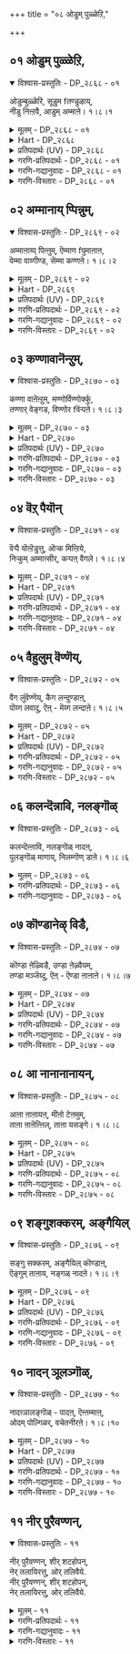 +++
title = "०८ ओडुम् पुळ्ळेऱि,"

+++


## ०१ ओडुम् पुळ्ळेऱि,

<details open><summary>विश्वास-प्रस्तुतिः - DP_२८६८ - ०१</summary>

ओडुम्बुळ्ळेरि, सूडुम fतण्डुऴाय्,  
नीडु निऩ्ऱवै, आडुम् अम्माऩे। १।८।१
</details>

<details><summary>मूलम् - DP_२८६८ - ०१</summary>

ओडुम्बुळ्ळेरि, सूडुम fतण्डुऴाय्,  
नीडु निऩ्ऱवै, आडुम् अम्माऩे। १।८।१
</details>

<details><summary>Hart - DP_२८६८</summary>

The lord, adorned with a beautiful thulasi garland  
where bees drink honey,  
the ruler of the whole world  
rides on an eagle  
and dances on the heads of Kālingan:
</details>

<details><summary>प्रतिपदार्थः (UV) - DP_२८६८</summary>

**ओडुम् पुळ् एऱि** = करुडप्पऱवैयिऩ् मेल् एऱि; **सूडुम्** = उलावुदल् सॆय्युम् पॆरुमाऩ्; **तण् तुऴाय्** = कुळिर्न्द तुळसि मालयै अणिन्दवऩ्; **नीडु** = इप्पडि कालदत्तुवम् उळ्ळवरै; **निऩ्ऱवै** = निलै निऱ्कुम् नित्य वस्त्तुक्कळुडऩुम्; **आडुम् अम्माऩे** = नम्मुडऩुम् कलन्दु पऴगुवाऩ् ऎम्बॆरुमाऩ्
</details>

<details><summary>गरणि-प्रतिपदार्थः - DP_२८६८ - ०१</summary>

पुळ् एऱि = गरुडपक्षियन्नेरि, ओडुम् = धाविसुववनू, तण् तुऴाय् = तम्पाद तुलसियन्नु, शूडुम् = मुडियुववनू, नीडु = शाश्वतवागि, निन्ऱ = इरुव, अवै = अवरॊडनॆ, आडुम् = सन्तोषपडुववनू, अम्माने = सर्वेश्वरने. 
</details>

<details><summary>गरणि-गद्यानुवादः - DP_२८६८ - ०१</summary>

गरुड पक्षियन्नेरि धाविसुववनू, तम्पाद तुलसिय हारवन्नु मुडियुववनू, शाश्वतवागिरुव अवरॊडनॆ सन्तोषदिन्द विहरिसुववनू, सर्वेश्वरने. 
</details>

<details><summary>गरणि-विस्तारः - DP_२८६८ - ०१</summary>

’गरुड.................................नू’ – तन्न आश्रितरिगॆ सङ्कटवॊदगिदाग, अवरु ’स्वामी, नीने गति, कापाडु” ऎन्दु आर्तरागि कूगि करॆदाग, भगवन्तनु क्षणमात्रवू तडमाडदन्तॆ, गरुडनन्नेरि, अवर बळिगॆ ओडिबरुववनल्ल\! आश्रितवत्सलनल्लवे स्वामि? 

“तम्पाद .........................नू” – अरळि, परिमळदिन्दलू मधुविनिन्दलू तुम्बिरुव, दुम्बिगळु मुसुरिकॊण्डिरुव तम्पाद तुलसिय हारवॆन्दरॆ भगवन्तनिगॆ अत्यन्त प्रियवादद्दु. अदन्नु तलॆयल्लि मुडियुववनु. कत्तिनल्लि धरिसुवनु स्वामि. 

’शाश्वत.................नू” – शाश्वतवागि नॆलसिरुववरॆन्दरॆ नित्यसूरिगळु. अवरु परमपदवासिगळु. भगवन्तन सान्निध्यदल्लिद्दुकॊण्डु, सेवॆसल्लिसुत्ता, भगवत्कृपाकटाक्षक्कॆ पात्ररागि आनन्ददिन्द काल कळॆयुववरु अवरु. 

आळ्वाररु हेळुत्तारॆ- भगवन्तनु कडुसङ्कटक्कॊळगागिरुव आश्रितर सङ्कटवन्नु कूडले हरिसुत्तानॆ. तुलसिय हारवन्नु धरिसुत्तानॆ. नित्यसूरिगळ कैङ्कर्यवन्नु स्वीकरिसुत्ता आनन्ददिन्द अवरॊडनॆ इरुत्तानॆ. आश्रितवत्सलनू करुणामयनू स्वामि.
</details>

## ०२ अम्मानाय् प्पिन्नुम्,

<details open><summary>विश्वास-प्रस्तुतिः - DP_२८६९ - ०२</summary>

अम्माऩाय्प् पिऩ्ऩुम्, ऎम्माण fपुमाऩाऩ,  
वॆम्मा वाय्गीण्ड, सॆम्मा कण्णऩे। १।८।२
</details>

<details><summary>मूलम् - DP_२८६९ - ०२</summary>

अम्माऩाय्प् पिऩ्ऩुम्, ऎम्माण fपुमाऩाऩ,  
वॆम्मा वाय्गीण्ड, सॆम्मा कण्णऩे। १।८।२
</details>

<details><summary>Hart - DP_२८६९</summary>

The lovely-eyed Kaṇṇan,  
our father who is everything on earth,  
split open the mouth of the Asuran Kesi  
when he came in the form of a cruel horse:
</details>

<details><summary>प्रतिपदार्थः (UV) - DP_२८६९</summary>

**अम्माऩाय्** = ऎम्बॆरुमाऩाय् इरुन्दुगॊण्डु; **वॆम् मा वाय्** = कॊडिय वायैयुडैय केसि ऎऩ्ऩुम्; **कीण्ड** = कुदिरै वडिवुडऩ् वन्द असुरऩिऩ् वायैप् पिळन्द; **सॆम् मा** = सिवन्द पॆरिय कण्गळैयुडैय; **कण्णऩे** = कण्णऩ् मिगप् पॆरियवऩाग इरुन्दुम्; **पिऩ्ऩुम्** = अदऱ्कु मेलुम्; **ऎम् माण्बुम्** = ऎल्ला अवतारङ्गळैयुम् उडैयवऩागवुम्; **आऩाऩ्** = आऩाऩ्
</details>

<details><summary>गरणि-प्रतिपदार्थः - DP_२८६९ - ०२</summary>

अम्मन् आय्= सर्वेश्वरनागि, पिन्नुम् = अनन्तर, ऎम्माण्भुम् आनान् = नम्म तन्दॆयू आदवनु, वॆम् = क्रूरवाद, मा = कुदुरॆय, वाय् कीण्ड = बायन्नु सीळिद, शॆम् = कॆम्पाद, मा = विशालवाद, कण्णने = कण्णुळ्ळवने \(कृष्णने\). 
</details>

<details><summary>गरणि-गद्यानुवादः - DP_२८६९ - ०२</summary>

सर्वेश्वरनादवनू, नम्म तन्दॆयादवनू, क्रूरवाद कुदुरॆय बायन्नु सीळिदवनू कॆम्पाद विशालवाद कण्णुळ्ळ कृष्णने. 
</details>

<details><summary>गरणि-विस्तारः - DP_२८६९ - ०२</summary>

हिन्दिन पाशुरदल्लि, भगवन्तनु नित्यसूरिगळ कैङ्कर्यवन्नु स्वीकरिसुत्तिरुवनॆन्दरू सह, अवनु तन्न सृष्टिय जीविगळ बगॆगॆ कृपॆगॊण्डु, अवर कष्टसङ्कटगळन्नु निवारिसुवुदरल्लि सदा सिद्धनागिरुवनॆन्दु हेळलायितु. 

ई पाशुरदल्लि सर्वेश्वरनाद स्वामियु भूलोकवासिगळिगॆ तन्दॆयागियू ऒडॆयनागियू इद्दानॆम्बुदन्नु निदर्शनदॊन्दिगॆ तिळिसलागिदॆ. 

आळ्वाररु हेळुत्तारॆ- भगवन्तनु सर्वेश्वरनागि परमपदवासिगळ सेवॆयन्नु पडॆयुत्तिद्दरू सह भूलोकवासिगळ उद्धारक्कागि सन्दर्भक्कॆ तक्कन्तॆ बेरॆबेरॆ अवतारगळन्नु तळॆयुव कृपाळुवागिद्दानॆ. सुन्दरवू विशालवू आद कण्णुगळुळ्ळ अत्याकर्षकनाद श्रीकृष्णने अवनु\! 

दुष्टकंसनिन्द प्रेरितनागि, केशि ऎम्ब राक्षसनु बालकृष्णनन्नु कच्चि कॊल्लुवुदक्कागि बन्दनु. तन्न दॊड्ड बायन्नु तॆरॆदिट्टुकॊण्डु कृष्णन मेलॆ नुग्गि बन्दनु. कृष्णनु तन्न ऎडतोळन्नुआ कुदुरॆय बायल्लि तुरुकिदनु. अल्लि अदु दप्पदप्पनागुत्त बॆळॆयितु. कुदुरॆगॆ उसिराडलु आगदन्तॆ माडितु. आ बळिक, कैयन्नु हिन्दक्कॆ सॆळॆदुकॊण्डु, अदर ऎरडुदवडॆगळन्नू हिडिदु अदर बायन्नु सीळिकॊन्दु हाकिदनु. इदु केशिसंहारद कथॆ.
</details>

## ०३ कण्णावानॆन्ऱुम्,

<details open><summary>विश्वास-प्रस्तुतिः - DP_२८७० - ०३</summary>

कण्णा वाऩॆऩ्ऱुम्, मण्णोर्विण्णोर्क्कु,  
तण्णार् वेङ्गड, विण्णोर fवॆऱ्पऩे। १।८।३
</details>

<details><summary>मूलम् - DP_२८७० - ०३</summary>

कण्णा वाऩॆऩ्ऱुम्, मण्णोर्विण्णोर्क्कु,  
तण्णार् वेङ्गड, विण्णोर fवॆऱ्पऩे। १।८।३
</details>

<details><summary>Hart - DP_२८७०</summary>

As precious as their eyes  
to the people of the world and the gods in the sky,  
he stays in cool Thiruvenkaṭam  
where the hills touch the sky:
</details>

<details><summary>प्रतिपदार्थः (UV) - DP_२८७०</summary>

**मण्णोर्** = मण्णुलगत्तार्क्कुम्; **विण्णोर्क्कु ऎऩ्ऱुम्** = विण्णुलगत्तार्क्कुम् ऎऩ्ऱुम्; **कण् आवाऩ्** = कण् पोऩ्ऱवऩ् कण्णऩ्; **तण् आर्** = कुळिर्चि निऱैन्द; **वेङ्गड** = तिरुवेङ्गडमॆऩ्गिऱ पॆयरैयुडैय; **विण्णोर्** = नित्यसुरिगळुक्कु इडमाऩ; **वॆऱ्पऩे** = तिरुमलैयै उडैयवऩ् अवऩ्
</details>

<details><summary>गरणि-प्रतिपदार्थः - DP_२८७० - ०३</summary>

कण् आवान् = कृपाधारनागुत्तानॆ, ऎन्ऱुम् = यावागलू \(ऎल्ल कालक्कू\), मण्णोर् क्कु = भूलोकवासिगळिगू, विण्णोर् क्कु = मेलण लोकदवरिगू, तण् आर् = तम्पु तुम्बिरुव, वेङ्गडम् = तिरुवॆङ्कटवॆम्बुदु, विण्णोर् = नित्यसूरिगळ, वॆऱ् पने = तिरुमलैयुळ्ळवने. 
</details>

<details><summary>गरणि-गद्यानुवादः - DP_२८७० - ०३</summary>

भूलोकवासिगळिगू मेलणलोकदवरिगू यारु ऎल्ल कालक्कू कृपाधारनागिरुत्तानो आ स्वामिये तम्पु तुम्बिरुव तिरुवेङ्कटवॆम्ब तिरुमलॆयल्लि नॆलसिरुव नित्यसूरिगळस्वामि\! 
</details>

<details><summary>गरणि-विस्तारः - DP_२८७० - ०३</summary>

इदॊन्दु स्वारस्यवाद पाशुर. भूलोकदल्लि तिरुवॆङ्कटगिरिय हिरिमॆयॆष्टॆम्बुदन्नू, भगवन्तन सर्वसमत्ववन्नू इदु तिळिसुत्तदॆ. 

आळ्वाररु हेळुत्तारॆ- भगवन्तनिगॆ तारतम्यभावनॆयिल्ल. अवनु पक्षपातमाडुवुदिल्ल. इवरु तन्न समीपदल्लिरुववरु, परिशुद्धरादवरु, पापरहितरु, अमररु, तन्न नित्यकैङ्कर्यदल्लिये तॊडगिरुववरु ऎन्दु परमपदवासिगळाद नित्यसूरिगळ विषयदल्लि भगवन्तनिगॆ वात्सल्य हॆच्चुवुदिल्ल. हागॆये, इवरु पापिगळु, हुट्टु-सावुगळ गॊन्दलदल्लि बिद्दुतॊळलुववरु, कीळादवरु ऎन्दु भूलोकवासिगळाद मर्त्यर विषयदल्लि अवन वात्सल्य कुन्दुवुदिल्ल. अवरन्नु निकृष्टवागि काणुवुदिल्ल. असड्डॆ माडुवुदिल्ल. अवर उद्धारक्कागिये तानिरुवुदु ऎम्बुदन्नु लोकक्कॆ निदर्शनगॊळिसुवुदक्कागिये ऎम्बन्तॆ तम्पु तुम्बिरुव तिरुवॆङ्कटगिरियॆम्ब पवित्रवाद बॆट्टद शिखरदल्लि आ स्वामिये, नित्यसूरिगळिन्द सेवॆयन्नु स्वीकरिसुव स्वामिये, तानिरबेकाद परमपदवन्नु बिट्टु बन्दु, नॆलसिद्दानॆ कण्डिरा\!
</details>

## ०४ वॆऱ् पैयॊन्

<details open><summary>विश्वास-प्रस्तुतिः - DP_२८७१ - ०४</summary>

वॆऱ्पै यॊऩ्ऱॆडुत्तु, ऒऱ्क मिऩ्ऱिये,  
निऱ्कुम् अम्माऩ्सीर्, कऱ्पऩ् वैगले। १।८।४
</details>

<details><summary>मूलम् - DP_२८७१ - ०४</summary>

वॆऱ्पै यॊऩ्ऱॆडुत्तु, ऒऱ्क मिऩ्ऱिये,  
निऱ्कुम् अम्माऩ्सीर्, कऱ्पऩ् वैगले। १।८।४
</details>

<details><summary>Hart - DP_२८७१</summary>

Every day I will praise  
the greatness of my father  
who carried Govardhana mountain  
and did not grow tired:
</details>

<details><summary>प्रतिपदार्थः (UV) - DP_२८७१</summary>

**वॆऱ्पै ऒऩ्ऱु** = कोवर्त्तऩम् ऎऩ्ऩुम् ऒरु मलैयै; **ऎडुत्तु ऒऱ्कम् इऩ्ऱिये** = सिरममिल्लामल् ऎडुत्तु; **निऱ्कुम् अम्माऩ्** = पसुक्कळैयुम् आयर्गळैयुम् कात्ताऩ्; **सीर्** = अप्पॆरुमाऩिऩ् सिऱन्द कुणङ्गळै; **वैगले** = कालमुळ्ळ वरै; **कऱ्पऩ्** = ओदुवेऩ् ऎऩ्गिऱार् आऴ्वार्
</details>

<details><summary>गरणि-प्रतिपदार्थः - DP_२८७१ - ०४</summary>

वॆऱ् पै ऒन्ऱु = बॆट्टवॊन्दन्नु, ऎडुत्तु = ऎत्ति हिडिदु, ऒऱ् कम् = बलद कॊरतॆ, इन्ऱिये = इल्लदन्तॆये, निऱ् कुम् = निन्त, \(निल्लुव\), अम्मान् = स्वामिय शीर् = कल्याणगुणगळन्नु, कऱ् पन् = कलियुत्तेनॆ, \(चिन्तिसुत्तानॆ\), वैहले = यावागलू. 
</details>

<details><summary>गरणि-गद्यानुवादः - DP_२८७१ - ०४</summary>

बॆट्टवॊन्दन्नु ऎत्तिहिडिदु बलद कॊरतॆयिल्लदन्तॆ निल्लुव स्वामिय कल्याणगुणगळन्नु ऎडॆबिडदॆ चिन्तिसुत्तेनॆ. 
</details>

<details><summary>गरणि-विस्तारः - DP_२८७१ - ०४</summary>

भगवन्तनु श्रीकृष्णनागि अवतरिसिदाग नडॆसिद अद्भुत प्रसङ्गवॊन्दन्नु इल्लि सूचिसुत्ता, सर्वेश्वरन सामर्थ्य, दयॆ, रक्षणॆ, क्षमॆ, सर्वसमत्व मुन्ताद विशिष्टकल्याण गुणगळन्नु उदाहरिसलागुत्तिदॆ. 

गोवळरु, तम्म सम्प्रदायक्कॆ तक्कन्तॆ, वर्षक्कॊम्मॆ देवेन्द्र पूजॆ माडुत्तिद्दरु. ऒम्मॆ आ पूजॆयन्नू ऎडॆयन्नू तनगॆ सल्लिसलिल्लवॆम्ब कारणदिन्द देवेन्द्रनु अवर मेलॆ कोपगॊण्डु इडिय नन्दगोकुलवन्ने नाशमाडिबिडुवुदागि, अदर मेलॆ एळुदिनगळ काल ऎडॆबिडदॆ बिरुसुमळॆयन्नु सुरिसिदनु. अल्लि \(नन्दगोकुलदल्लि\) बॆळॆयुत्तिद्द बालकृष्णनु, समीपदल्लिद्द गोवर्धन गिरियन्ने कॊडॆयन्तॆ ऎत्तिहिडिदु, अदरडियल्लि गोवुगळन्नू गोवळरन्नू आ बिरुसु मळॆयिन्द पारुमाडिदनु. 

ऎळॆय बालकनिगॆ बॆट्टवन्नु ऎत्ति हिडियुव सामर्थ्यवे? एळु दिनगळ काल तन्न किरुबॆरळिन मेलॆ अदन्नु निल्लिसिकॊण्डिरुवाग अवन बल कुन्दलिल्लवे? इन्थ हलवारु प्रश्नॆगळु भगवन्तन साटियिल्लद सामर्थ्यवन्नुगुरुतिट्टु तोरिसुवुदु. 

देवेन्द्रनिगॆ उण्टाद कोप, दर्पगळु फलिसदॆ, अवनिगॆ मुखभञ्जनवायितष्टॆ. आग अवनु बालकृष्णनन्नु सर्वेश्वरनॆन्दरितु, अल्लिगॆ तन्न परिवारदॊन्दिगॆ बन्दु, स्वामिय क्षमॆबेडिदनष्टॆ. आश्रितरन्नु रक्षिसुवुदू, आश्रित विरोधिगळन्नु शिक्षिसुवुदू भगवन्तन कॆलस. आश्रितविरोधियाद देवेन्द्रनु भगवन्तनल्लि क्षमॆ बेडिद कूडले. अवनु तप्पु माडिदवनादरू, अदन्नु लॆक्किसदॆ, अवनन्नु मन्निसुव सहज स्वभाव भगवन्तनदु. आद्दरिन्द अवनन्नु भगवन्तनु क्षमिसिदनु. 

आश्रितरु गोपगोपियरे एकॆ? मूकप्राणिगळाद गोवुगळु अल्लवे? ऎल्लरनू रक्षिसुव कार्यभगवन्तनदल्लवे? भगवन्तनिगॆ गोवळरिगिन्तलू गोवुगळल्लि वात्सल्य हॆच्चु. 

हीगॆ, ऒन्दु प्रसङ्गदिन्दले भगवन्तनु तन्न अनेक कल्याणगुणस्वभावगळन्नु व्यक्तपडिसिदनु\!

आळ्वाररु हेळुत्तारॆ- बालकनागि कण्डरू सह, तानु सर्वसमर्थनॆन्दु तोरिसुवन्तॆ दॊड्ड बॆट्टवन्नॆत्ति कॊडॆयन्तॆ हिडिदु आश्रितराद गोवुगळन्नूगोवळरन्नू कापाडिदनल्लवे? आ स्वामिय कृपॆगागि नानु अवन विशिष्टकल्याणगुणगळन्नु ऎडॆबिडदॆ चिन्तिसुत्तेनॆ.
</details>

## ०५ वैहुलुम् वॆण्णॆय्,

<details open><summary>विश्वास-प्रस्तुतिः - DP_२८७२ - ०५</summary>

वैग लुंवॆण्णॆय्, कैग लन्दुण्डाऩ्,  
पॊय्ग लवादु, ऎऩ् - मॆय्ग लन्दाऩे। १।८।५
</details>

<details><summary>मूलम् - DP_२८७२ - ०५</summary>

वैग लुंवॆण्णॆय्, कैग लन्दुण्डाऩ्,  
पॊय्ग लवादु, ऎऩ् - मॆय्ग लन्दाऩे। १।८।५
</details>

<details><summary>Hart - DP_२८७२</summary>

He who as a child stole butter every day  
and ate it with his hands  
has entered my heart as he promised—  
he did not lie:
</details>

<details><summary>प्रतिपदार्थः (UV) - DP_२८७२</summary>

**वैगलुम् वॆण्णॆय्** = तिऩमुम् वॆण्णॆयै; **कै कलन्दु** = कै उळ्ळळवुम् नीट्टि; **उण्डाऩ्** = कळवु सॆय्दु वारियॆडुत्तु उण्डाऩ्; **पॊय् कलवादु** = पॊय् इल्लामल् मॆय्यागवे; **ऎऩ् मॆय्** = ऎऩ् शरीरत्तिल्; **कलन्दाऩे** = ऒऩ्ऱुबडक्कूडिऩाऩ् ऎऩ्गिऱार्
</details>

<details><summary>गरणि-प्रतिपदार्थः - DP_२८७२ - ०५</summary>

वैहुलम् = यावागलू, वॆण्णॆय् = बॆण्णॆयन्नु, कैकलन्दु = कै तुम्बिकॊण्डु, उण्डान् = उण्डवनाद स्वामियु, पॊय् कलवादु = सुळ्ळिगॆ ऎडॆयिल्लदन्तॆ, ऎन् = नन्न, मॆय् = देहदल्लि, कलन्दाने – कूडिकॊण्डनल्ल\! 
</details>

<details><summary>गरणि-गद्यानुवादः - DP_२८७२ - ०५</summary>

बॆण्णॆयन्नु यावागलू कैगळल्लि तुम्बिकॊण्डु उण्णुव स्वामियु, सुळ्ळिगॆ \(भ्रान्तिगॆ\) ऎडॆकॊडदन्तॆ, नन्न देहदल्लि \(बन्दु\) कूडिकॊण्डनल्ल\! 
</details>

<details><summary>गरणि-विस्तारः - DP_२८७२ - ०५</summary>

आळ्वाररु हेळुत्तारॆ- भगवन्तन विशिष्ट कल्याणगुणगळन्नु ऎडॆबिडदॆ नानु चिन्तिसुत्तिरुवुदर फलवागि ननगॆ अत्युत्तमवाद भाग्यवु लभ्यवागिदॆ. हिन्दॆ, श्रीकृष्णनागि बॆळॆयुत्तिद्द सर्वेश्वरनु नन्दगोकुलद मनॆमनॆयल्लियू बॆण्णॆयन्नु कैगळल्लि तुम्बिकॊण्डु ऎडॆबिडदॆ तिन्नुत्तिद्दष्टु सरागवागिवे, सुलभवागिये, अवनु नन्न देहदॊळक्कॆ प्रवेशिसिद्दानॆ. इदु सुळ्ळू अल्ल. ई विषयदल्लि ननगॆ भ्रान्तियू इल्ल. 

भगवन्तनन्नु ऒलिसिकॊळ्ळुवुदक्कॆ सरळमार्ग अवन कल्याणगुणगळन्नु ऎडॆबिडदॆ चिन्तिसुत्तिरुवुदु ऎन्दु सूचनॆयल्लवे?
</details>

## ०६ कलन्दॆन्नावि, नलङ्गॊळ्

<details open><summary>विश्वास-प्रस्तुतिः - DP_२८७३ - ०६</summary>

कलन्दॆऩ्ऩावि, नलङ्गॊळ् नादऩ्,  
पुलङ्गॊळ् माणाय्, निलम्गॊण् डाऩे। १।८।६
</details>

<details><summary>मूलम् - DP_२८७३ - ०६</summary>

कलन्दॆऩ्ऩावि, नलङ्गॊळ् नादऩ्,  
पुलङ्गॊळ् माणाय्, निलम्गॊण् डाऩे। १।८।६
</details>

<details><summary>गरणि-प्रतिपदार्थः - DP_२८७३ - ०६</summary>

कलन्दु = कूडिकॊण्डु, ऎन् आवि = नन्न आत्मदॊडनॆ, नलम् कॊळ् = हर्षिसि कीर्तिवन्तनाद, नादन् = नन्न नाथनु, पुलन् कॊळ् = पञ्चेन्द्रियगळन्नू सूरॆगॊळ्ळुवन्थ, माण् आय् = वामन ब्रह्मचारियागि, निलम् = नॆलवन्नु, कॊण्डाने = \(दानवागि\) पडॆदुकॊण्डवने. 
</details>

<details><summary>गरणि-गद्यानुवादः - DP_२८७३ - ०६</summary>

आळ्वाररु हेळुत्तारॆ- भगवन्तनु परमसुन्दरनाद वामनवटुवागि अवतरिसि, बलिचक्रवर्तिय याग शालॆयन्नु प्रवेशिसिदाग, अल्लिद्दवरॆल्लर ऎल्ल इन्द्रियगळन्नू सूरॆगॊण्डनु. बळिक, तन्न हॆज्जॆयल्लि मूरु हॆज्जॆगळष्टु नॆलवन्नु तनगॆ दान माडॆन्दु बलिचक्रवर्तियन्नु याचिसि, अदन्नु अवनिन्द पडॆदुकॊण्डु, महादानियाद बलिचक्रवरियन्नु उद्दरिसिदनु. रूपदल्लि चिक्कवनागि बन्दवन कीर्ति ऎष्टु अपारवागि बॆळॆयितु\! आ स्वामिये नन्न नाथनागि बन्दु, नन्नल्लि अभिमानगॊण्डु, नन्न देहवन्नु प्रवेशिसिदनु. मत्तु नन्न आत्मदॊन्दिगॆ बॆरॆतुकॊण्डनु. इदरिन्द नन्न देहात्म भ्रान्तियु नाशवायितु. आत्मोद्धारवायितु. बलिचक्रवर्तियन्तॆ नानु कॊडुगैयवनल्ल. नन्नल्लि कॊडलु एनू इल्ल. अवन कल्याणगुणगळन्नु चिन्तिसुत्तिद्दद्दरिन्दले, नन्नल्लि अवनु अपारवाद कृपॆयन्नु तोरिदनल्ल\!
</details>

## ०७ कॊण्डानेऴ् विडै,

<details open><summary>विश्वास-प्रस्तुतिः - DP_२८७४ - ०७</summary>

कॊण्डा ऩेऴ्विडै, उण्डा ऩेऴ्वैयम्,  
तण्डा मञ्जॆय्दु, ऎऩ् - ऎण्डा ऩाऩाऩे। १।८।७
</details>

<details><summary>मूलम् - DP_२८७४ - ०७</summary>

कॊण्डा ऩेऴ्विडै, उण्डा ऩेऴ्वैयम्,  
तण्डा मञ्जॆय्दु, ऎऩ् - ऎण्डा ऩाऩाऩे। १।८।७
</details>

<details><summary>Hart - DP_२८७४</summary>

He defeated the seven bulls and killed them  
and swallowed the seven worlds:  
He heard my request and granted my wish,  
and all my thoughts are only for him:
</details>

<details><summary>प्रतिपदार्थः (UV) - DP_२८७४</summary>

**एऴ् विडै** = एऴु ऎरुदुगळैयुम् नप्पिऩ्ऩैक्काग; **कॊण्डाऩ्** = अडक्किक् कॊऩ्ऱाऩ्; **एऴ् वैयम्** = एऴुलगङ्गळैयुम्; **उण्डाऩ्** = पिरळय कालत्तिल् उण्डाऩ्; **तण् तामम्** = कुळिर्न्द परमबदत्तिल् ऎव्वळवु विरुप्पमुडऩ्; **सॆय्दु** = इरुप्पाऩो; **ताऩ्** = अदु पोलवे मिगुन्द विरुप्पत्तुडऩ् ऎऩ्ऩै एऱ्ऱु; **ऎऩ् ऎण् आऩाऩे** = ऎऩ् ऎण्णप्पडि आऩाऩ्
</details>

<details><summary>गरणि-प्रतिपदार्थः - DP_२८७४ - ०७</summary>

कॊण्डान् = पळगिसिकॊण्डनु, एऴ् विडै = एळु गूळिगळन्नु, उण्डान् =उण्डनु \(कबळिसिबिट्टनु\), एऴ् वैयम् = एळुलोकगळन्नु, तण् = तम्पाद, तामम् = स्थळवन्नु \(नॆलॆयन्नु\), शॆय्दु = उण्टुमाडि, ऎन् = नन्न, ऎण् तान् = नन्न आलोचनॆये \(मनस्से\), आनाने = आगिबिट्टनल्ल\! 
</details>

<details><summary>गरणि-गद्यानुवादः - DP_२८७४ - ०७</summary>

एळु गूळिगळन्नू पळगिसिकॊण्डनु. एळु लोकगळन्नू कबळिसिबिट्टनु. तम्पाद स्थळवन्नु उण्टुमाडि, नन्न आलोचनॆये तानु आगिबिट्टनल्ल\! 
</details>

<details><summary>गरणि-विस्तारः - DP_२८७४ - ०७</summary>

आळ्वाररु हेळुत्तारॆ- भगवन्तनु श्रीकृष्णनागि अवतरिसिदाग, तनगॆ प्रीतिपात्रळाद नप्पिन्नैदेवियन्नु कैहिडियुवुदक्कागिये, अवळ तन्दॆ साकिद्द एळुगूळिगळन्नू तानॊब्बने ऒण्टियागि ऎदुरिसि, हिडिदु पळगिसिदनु. प्रळय काल बन्दाग, स्वामियु तन्न सृष्टिये आद एळु लोकगळन्नू कबळिसि, तन्न हॊट्टॆयल्लिट्टुकॊण्डु संरक्षिसिदनु. चेतनरन्नु उद्धरिसि, अवरिगॆ शाश्वतवाद नॆलॆयन्नु कॊडुवुदक्कागिये आनन्दपूर्णवाद परमपदवन्ने उण्टुमाडिदनु. हीगॆल्ल अद्भुतकार्‍यगळन्नु नडॆसिद्दरिन्द, आश्रितरक्षकत्ववन्नू, अपारवात्सल्यवन्नू, कृपॆयन्नू व्यक्तपडिसिद भगवन्तनु नन्न मनदल्लि मूडिबन्द आलोचनॆगळॆल्लवन्नू कैगूडिसिदनल्ल\! 

“नन्न आलोचनॆये तानागिबिट्टनल्ल” – इदक्कॆ आळ्वाररु जीविसिरुव कालदल्लि भगवत्सेवॆयन्नु ऎडॆबिडदॆ नडॆसुत्तिरबेकॆन्दू, अवरु मरणिस बळिक, परमपदवन्ने सेरि, भगवन्तन नित्यसेवॆयल्लि तॊडगिरबेकॆन्दू आ “आलोचनॆ’गळु इरबहुदे? ऎनिसुत्तदॆ.
</details>

## ०८ आ नानानानायन्,

<details open><summary>विश्वास-प्रस्तुतिः - DP_२८७५ - ०८</summary>

आऩा ऩाऩायऩ्, मीऩो टेऩमुम्,  
ताऩा ऩाऩॆऩ्ऩिल्, ताऩा यसङ्गे। १।८।८
</details>

<details><summary>मूलम् - DP_२८७५ - ०८</summary>

आऩा ऩाऩायऩ्, मीऩो टेऩमुम्,  
ताऩा ऩाऩॆऩ्ऩिल्, ताऩा यसङ्गे। १।८।८
</details>

<details><summary>Hart - DP_२८७५</summary>

He was born as a cowherd  
and holds a conch in his hands  
and he took the form of a fish and a boar,  
all because he loves devotees like me:
</details>

<details><summary>प्रतिपदार्थः (UV) - DP_२८७५</summary>

**ऎऩ्ऩिल्** = ऎऩ्ऩिडत्तिल् तऩक्कु; **ताऩ् आय सङ्गे** = उण्डाऩ अऩ्बिऩाल्; **आऩ् आयऩ्** = पसुक्कळै मेय्क्कुम्; **आऩाऩ्** = इडैयऩ् आऩाऩ्; **ताऩ्** = ताऩागवे; **मीऩोडु एऩमुम्** = मीऩागवुम् वरागमागवुम्; **आऩाऩ्** = अवतरित्ताऩ्
</details>

<details><summary>गरणि-प्रतिपदार्थः - DP_२८७५ - ०८</summary>

आन् आनान् आयन् \(= आन् आयन् आनान्\) = दनकरुगळन्नु मेयिसुव गोपालनादनु, मीनोडुएनमुम् = मीनागियू, वराहनागियू, तान् आनान् = ताने आदनु, ऎन्निल् = ऎन्दरॆ, तान् तानु, आय = आदद्दु, शङ्गे = लॆक्कविल्लदष्टु रूपगळे. 
</details>

<details><summary>गरणि-गद्यानुवादः - DP_२८७५ - ०८</summary>

दनकरुगळन्नु मेयिसुव गोपालनागियू, मीनागियू, वराहनागियू ताने आदनु ऎन्दरॆ, तानु लॆक्कविल्लदष्टु रूपगळे आदनु \(आगिद्दानॆ\). 
</details>

<details><summary>गरणि-विस्तारः - DP_२८७५ - ०८</summary>

आळ्वाररु हेळुत्तारॆ- भगवन्तनु बेरॆबेरॆ अवतारगळन्नु तळॆदनु. मीनादनु, वराहवादनु, गोपालनादनु. हीगॆ हेळिदरॆ, भगवन्तनु वराहनागि दुष्ट हिरण्याक्षनन्नु कॊन्दु अवनु ..................................होद भूमियन्नु \(भूदेवियन्नु\) रक्षिसिदनु. ............................................गोवुगळन्नु मेयिसि अवुगळन्नु रक्षिसिदनु. ...............तन्न जगद्रक्षणकार्यक्कागि तळॆद अवतार रूपगळु ऒन्दे, ऎरडे, हत्तॆ, इप्पत्ते? सन्दर्भक्कॆ तक्कन्तॆ अवु लॆक्कविल्लदष्टु ऎन्दे हेळबेकागुत्तदॆ.
</details>

## ०९ शङ्गुशक्करम्, अङ्गैयिल्

<details open><summary>विश्वास-प्रस्तुतिः - DP_२८७६ - ०९</summary>

सङ्गु सक्करम्, अङ्गैयिल् कॊण्डाऩ्,  
ऎङ्गुम् ताऩाय, नङ्गळ् नादऩे। १।८।९
</details>

<details><summary>मूलम् - DP_२८७६ - ०९</summary>

सङ्गु सक्करम्, अङ्गैयिल् कॊण्डाऩ्,  
ऎङ्गुम् ताऩाय, नङ्गळ् नादऩे। १।८।९
</details>

<details><summary>Hart - DP_२८७६</summary>

Our lord, the omnipresent,  
carries a conch and a discus  
in his beautiful hands:
</details>

<details><summary>प्रतिपदार्थः (UV) - DP_२८७६</summary>

**ऎङ्गुम्** = ऎल्ला इडङ्गळिलुम्; **ताऩाय** = ताऩागवे अवतरित्त; **नङ्गळ् नादऩे** = नम्मुडैय ऎम्बॆरुमाऩ्; **सङ्गु सक्करम्** = सक्करत्तैयुम् शङ्कैयुम्; **अङ्गैयिल् कॊण्डाऩ्** = अऴगिय कैयिल् तरित्तुळ्ळाऩ्
</details>

<details><summary>गरणि-प्रतिपदार्थः - DP_२८७६ - ०९</summary>

शङ्गु = शङ्खचक्रगळन्नु, अम् कैयिल् = सुन्दरवाद कैगळल्लि, कॊण्डान् = धरिसिद्दानॆ, ऎङ्गुम् = ऎल्लॆल्लियू \(ऎल्लॆडॆयल्लियू\), तान् = ताने, आय = आगिरुववनु, नङ्गळ् = नम्म, नादने = ऒडॆयने \(रक्षकनाद स्वामिये\). 
</details>

<details><summary>गरणि-गद्यानुवादः - DP_२८७६ - ०९</summary>

ऎल्लॆडॆयल्लियू ताने आगिरुववनु नम्म रक्षकनाद नम्म स्वामिये\! अवनु तन्न सुन्दरवाद कैगळल्लि शङ्ख चक्रगळन्नु धरिसिद्दानॆ. 
</details>

<details><summary>गरणि-विस्तारः - DP_२८७६ - ०९</summary>

आळ्वाररु हेळुत्तारॆ- भगवन्तनु ऎल्ल कडॆयल्लू व्यापिसिकॊण्डिद्दानॆ. तानु आरिसिकॊण्डन्तॆ लॆक्कविल्लदष्टु अवतारगळागि, ऎल्लर कण्णिगू इन्द्रियगळिगू गोचरवागियू, तानु सृष्टिसिद ऎल्ल वस्तुगळल्लि अन्तर्यामियागि इन्द्रियगळिगॆ अगोचरवागियू व्यापिसिकॊण्डिद्दानॆ. अवनु नम्म ऒडॆयनागि, नम्म रक्षकनागि तन्न सुन्दरवाद कैगळल्लि शङ्ख चक्रगळन्नु हिडिदु सिद्धनागिद्दानॆ. आश्रितरक्षणॆयॆन्दरॆ भगवन्तनिगॆ ऎष्टु वात्सल्य\!
</details>

## १० नादन् ञूलञ्गॊळ्,

<details open><summary>विश्वास-प्रस्तुतिः - DP_२८७७ - १०</summary>

नादऩ्ञालङ्गॊळ् - पादऩ्, ऎऩ्ऩम्माऩ्,  
ओदम् पोल्गिळर्, वचेतनीरऩे। १।८।१०
</details>

<details><summary>मूलम् - DP_२८७७ - १०</summary>

नादऩ्ञालङ्गॊळ् - पादऩ्, ऎऩ्ऩम्माऩ्,  
ओदम् पोल्गिळर्, वचेतनीरऩे। १।८।१०
</details>

<details><summary>Hart - DP_२८७७</summary>

The Vedas that contain the ocean of all the divine sastras  
describe the wonderful nature of the lord of all,  
my father who measured the world with his feet:
</details>

<details><summary>प्रतिपदार्थः (UV) - DP_२८७७</summary>

**नादऩ्** = उलगत्तुक्कॆल्लाम् नादऩाऩवऩुम्; **ञालम् कॊळ्** = उलगत्तैयॆल्लाम् अळन्दुगॊण्ड; **पादऩ्** = तिरुवडिगळैयुडैयवऩुमाऩ; **ऎऩ् अम्माऩ्** = ऎम्बॆरुमाऩ्; **किळर् ओदम् पोल्** = कडल्बोल मुऴङ्गुगिऩ्ऱ; **वेद** = वेदङ्गळाल् अऱियत्तक्क; **नीरऩे** = ऎळिमैयै उडैयवऩ्
</details>

<details><summary>गरणि-प्रतिपदार्थः - DP_२८७७ - १०</summary>

नादन् = सर्वलोकनाथनू, ञूलम् कॊळ् = ऎल्ला लोकगळन्नू अळॆदुकॊळ्ळुवन्थ, पादम् = तिरुवडिगळुळ्ळवनू, ऎन् अम्मान् = नन्न ऒडॆयनू, ओदम् पोल् = कडलिन हागॆ, किळर् = घोषिसुव, वेदम् = वेदगळ \(वेदगळिन्द तिळियतक्क\), नीरने = सहजसद्गुणगळन्नुळ्ळवने. 
</details>

<details><summary>गरणि-गद्यानुवादः - DP_२८७७ - १०</summary>

सर्वलोकनाथनागि, ऎल्ला लोकगळन्नू अळॆदुकॊळ्ळुवन्थ पादगळन्नुळ्ळवनागि, कडलिन हागॆ घोषिसुव वेदगळिन्द तिळियतक्कवनागिरुव सहजसद्गुणगळन्नुळ्ळवने. 
</details>

<details><summary>गरणि-विस्तारः - DP_२८७७ - १०</summary>

आळ्वाररु हेळुत्तारॆ- भगवन्तनु सर्वलोकनायकनु. ऎल्लरन्नू रक्षिसुव भारवन्नु वहिसिकॊण्डिद्दानॆ. हिन्दॆ, त्रिविक्रमनागि बॆळॆदु, ऎल्ल लोकगळन्नू तन्न ऎरडे हॆज्जॆगळिन्द अळॆदुकॊण्डन्थ तिरुवडिगळुळ्ळवनु. कडलु ऎडॆबिडदॆ घोषिसुवन्तॆ, वेदगळु अवन हिरिमॆ महिमॆगळन्नु कुरितु घोषिसुत्तवॆ. वेदगळिन्दले अवनु तिळियतक्कवनु. अनन्तवाद सहजसद्गुणगळुळ्ळवनु. अन्थ महामहिमन विशिष्टकल्याणगुणगळन्नु नानु विवरिसि हेगॆ हेळलि?
</details>

## ११ नीर् पुरैवण्णन्,

<details open><summary>विश्वास-प्रस्तुतिः - ११</summary>

नीर् पुरैवण्णन्, शीर् शटहोपन्,  
नेर् तलायिरत्तु, ओर् तलिवैये.   
नीर् पुरैवण्णन्, शीर् शटहोपन्,  
नेर् तलायिरत्तु, ओर् तलिवैये.
</details>

<details><summary>मूलम् - ११</summary>

नीर् पुरैवण्णन्, शीर् शटहोपन्,  
नेर् तलायिरत्तु, ओर् तलिवैये.   
नीर् पुरैवण्णन्, शीर् शटहोपन्,  
नेर् तलायिरत्तु, ओर् तलिवैये.
</details>

<details><summary>गरणि-प्रतिपदार्थः - ११</summary>

नीर् पुरै = कडलिन हागॆ, वण्णन् = बण्णवुळ्ळवनन्नु कुरितु, शीर् = \(भक्ति\) सम्पत्तन्नुळ्ळ, शडहोपन् = शठगोपनु, नेर् दल् = सहजवागि \(प्रामाणिकवागि\) नुडिद, आयिरत्तु = ऒन्दु साविरदल्लि, ओर् दल् = परिशीलिसि तिळियतक्कवु, इवैये = इवुगळे. 
</details>

<details><summary>गरणि-गद्यानुवादः - ११</summary>

कडलिन हागॆ बण्णवुळ्ळवनन्नु कुरितु, भक्तिसम्पत्तन्नुळ्ळ शठगोपनु सहजवागि \(प्रामाणिकवागि\) नुडिद ऒन्दु साविरदल्लि परिशीलिसि तिळियतक्कवु इवुगळे. 
</details>

<details><summary>गरणि-विस्तारः - ११</summary>

ई तिरुवाय् मॊऴि हिन्दिन तिरुवाय् मॊऴिगळन्तॆ अल्ल. इदरल्लि हेळिरुव विषयवन्नु गम्भीरवागि, चॆन्नागि योचिसि, परिशीलिसतक्कद्दागिदॆ. भगवन्तनन्नु नम्म अन्तरङ्गदल्लि दृढवागि इरिसिकॊण्डु, आराधिसि, उद्धारगॊळ्ळुवुदु हेगॆ ऎम्बुदन्नु इल्लि सूचिसलागिदॆ. ई कारणदिन्दले “शठगोपनु सहजवागि नुडिद ऒन्दु साविरदल्लि परिशीलिसतक्कवु इवे” ऎन्दु निर्धरवागि हेळलागिदॆ. 

ई तिरुवाय् मॊऴिय विषयवन्नु सङ्ग्रहवागि हेळबहुदादरॆ- भगवन्तनिगॆ पक्षपातवॆम्बुदे इल्ल. अवनिगॆ नित्यसूरिगळ विषयदल्लि ऎष्टुवात्सल्यदिन्दिरुवनो अष्टे वात्सल्य भूलोकवासिगळाद चेतनर मेलू इदॆ. आश्रितरन्नु रक्षिसलु, अवर दुःख सङ्कटगळन्नु हरिसलु भगवन्तनिगॆ सदा कातर. शङ्ख चक्रगळन्नु अवनु तन्न कैगळल्लि धरिसि सदा सन्नद्धनागिरुत्तानॆ. गरुडनन्नेरि अवर बळिगॆ ऎळ्ळष्टू तडमाडदन्तॆ धाविसुत्तानॆ. भगवन्तन विशिष्ट कल्याण गुणस्वभावगळन्नु ऎडॆबिडदॆ चिन्तिसुत्तिद्दरॆ साकु. परमसमर्थनाद अवनु सुप्रीतनागुत्तानॆ. चेतनन अन्तरङ्गवन्नु प्रवेशिसुत्तानॆ. अवन आत्मदॊन्दिगॆ कलॆतुकॊळ्ळूत्तानॆ. इदरिन्द चेतननु तन्न देहात्मभ्रान्तियन्नु कळॆदुकॊण्डु, उज्जीवनगॊळ्ळुत्तानॆ. भगवन्तनु भक्तन \(चेतनन\) मेलॆ अपारवाद वात्सल्यवन्नू कृपॆयन्नू व्यक्तपडिसुत्तानॆ. चेतनन मनदल्लि आलोचनॆगळु मूडिबरुत्तवॆ. इल्लि जीविसिरुवष्टु कालदल्लि भगवन्तन सेवॆयल्लि अवनु ऎडॆबिडदॆ नडॆसबेकॆन्दू, बळिक, परमपदवन्नु सेरि, तन्न नित्यसेवॆयन्नु नडॆसुत्त आनन्दिसबेकॆन्दू मनस्सिनल्लि तुम्बिबरुव आलोचनॆगळु भगवत्कृपॆगॆ पात्रवागुत्तवॆ. चेतनोद्धारक्कागिये भगवन्तनु अनन्तवाद अवतारगळन्नु तळॆदु, सर्वव्यापियागि, सर्वान्तर्यामियागि शोभिसुत्तानॆ. 

तिरुक्कूरुहूरिन शठगोपनु तानु भगवन्तनन्नु हेगॆ कण्डु हेगॆ अनुभविसिदनो हागॆये सहजवागि, प्रामाणिकवागि ई तिरुवाय्मॊमॊऴियल्लि विवरिसिद्दानॆ. ई विषयवन्नु गाढवागि योचिसि, परिशीलिसि, सत्यांशवन्नरितुकॊण्डु, हागॆये आचरिसुत्ता, चेतनरु उद्धारगॊळ्ळबेकॆम्बुदे ई तिरुवाय् मॊऴिय फलश्रुति\!
</details>
